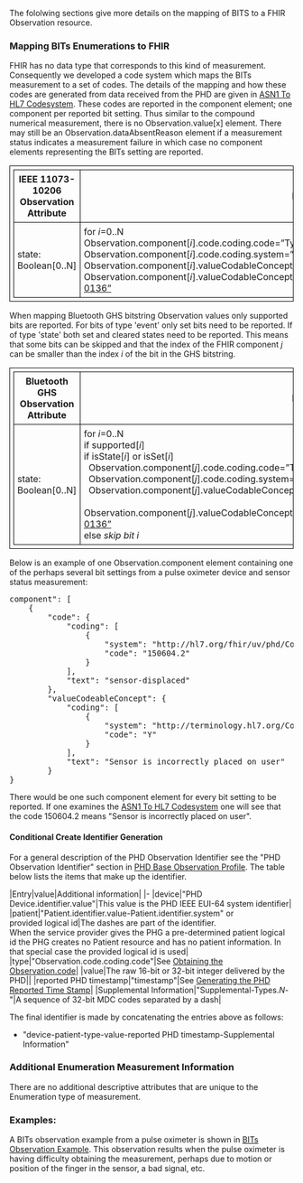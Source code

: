 The fololwing sections give more details on the mapping of BITS to a FHIR Observation resource.

### Mapping BITs Enumerations to FHIR
FHIR has no data type that corresponds to this kind of measurement. Consequently we developed a code system which maps the BITs measurement to a set of codes. The details of the mapping and how these codes are generated from data received from the PHD are given in [ASN1 To HL7 Codesystem](CodeSystem-ASN1ToHL7.html). These codes are reported in the component element; one component per reported bit setting. Thus similar to the compound numerical measurement, there is no Observation.value[x] element. There may still be an Observation.dataAbsentReason element if a measurement status indicates a measurement failure in which case no component elements representing the BITs setting are reported. 

<style>table, th, td {
border: 1px solid black;
border-collapse:collapse;
padding: 6px;}</style>

| IEEE 11073-10206 Observation Attribute | FHIR coding |
|--|--|
| state: Boolean[0..N]  | for *i*=0..N <br/> Observation.component[*i*].code.coding.code=”Type.*i*“  <br/> Observation.component[*i*].code.coding.system=”http://hl7.org/fhir/uv/phd/CodeSystem/ASN1ToHL7”  <br/> Observation.component[*i*].valueCodableConcept.coding.code=”Y"\|"N” if bit *i* is set\|cleared  <br/> Observation.component[*i*].valueCodableConcept.coding.system=”http://terminology.hl7.org/CodeSystem/v2-0136”|

When mapping Bluetooth GHS bitstring Observation values only supported bits are reported. For bits of type 'event' only set bits need to be reported. If of type 'state' both set and cleared states need to be reported. This means that some bits can be skipped and that the index of the FHIR component *j* can be smaller than the index *i* of the bit in the GHS bitstring.

| Bluetooth GHS Observation Attribute | FHIR coding |
|--|--|
| state: Boolean[0..N]  | for *i*=0..N <br/> if supported[*i*] <br/> if isState[*i*] or isSet[*i*] <br/> &nbsp; Observation.component[*j*].code.coding.code=”Type.*i*“  <br/> &nbsp; Observation.component[*j*].code.coding.system=”http://hl7.org/fhir/uv/phd/CodeSystem/ASN1ToHL7”  <br/> &nbsp; Observation.component[*j*].valueCodableConcept.coding.code=”Y"\|"N” if bit *i* is set\|cleared  <br/> &nbsp; Observation.component[*j*].valueCodableConcept.coding.system=”http://terminology.hl7.org/CodeSystem/v2-0136” <br/> else *skip bit i* |

Below is an example of one Observation.component element containing one of the perhaps several bit settings from a pulse oximeter device and sensor status measurement:
<pre>
component": [
    {
        "code": {
            "coding": [
                {
                    "system": "http://hl7.org/fhir/uv/phd/CodeSystem/ASN1ToHL7",
                    "code": "150604.2"
                }
            ],
            "text": "sensor-displaced"
        },
        "valueCodeableConcept": {
            "coding": [
                {
                    "system": "http://terminology.hl7.org/CodeSystem/v2-0136",
                    "code": "Y"
                }
            ],
            "text": "Sensor is incorrectly placed on user"
        }
}
</pre>
There would be one such component element for every bit setting to be reported. If one examines the [ASN1 To HL7 Codesystem](CodeSystem-ASN1ToHL7.html) one will see that the code 150604.2 means "Sensor is incorrectly placed on user".

#### Conditional Create Identifier Generation
For a general description of the PHD Observation Identifier see the "PHD Observation Identifier" section in [PHD Base Observation Profile](StructureDefinition-PhdBaseObservation.html). The table below lists the items that make up the identifier.

|Entry|value|Additional information|
|-
|device|"PHD Device.identifier.value"|This value is the PHD IEEE EUI-64 system identifier|
|patient|"Patient.identifier.value-Patient.identifier.system" or<br/>provided logical id|The dashes are part of the identifier. <br/>When the service provider gives the PHG a pre-determined patient logical id the PHG creates no Patient resource and has no patient information. In that special case the provided logical id is used|
|type|"Observation.code.coding.code"|See [Obtaining the Observation.code](ObtainObservationCode.html)|
|value|The raw 16-bit or 32-bit integer delivered by the PHD||
|reported PHD timestamp|"timestamp"|See [Generating the PHD Reported Time Stamp](GeneratingtheReportedTimeStampIdentifier.html)|
|Supplemental Information|"Supplemental-Types.*N*-"|A sequence of 32-bit MDC codes separated by a dash|

The final identifier is made by concatenating the entries above as follows:
 - "device-patient-type-value-reported PHD timestamp-Supplemental Information"

### Additional Enumeration Measurement Information
There are no additional descriptive attributes that are unique to the Enumeration type of measurement.

### Examples:

A BITs observation example from a pulse oximeter is shown in [BITs Observation Example](Observation-bits-observation.html). This observation results when the pulse oximeter is having difficulty obtaining the measurement, perhaps due to motion or position of the finger in the sensor, a bad signal, etc.


